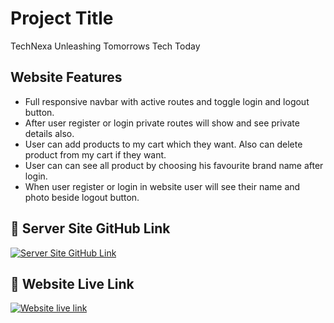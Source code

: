 
# Project Title

TechNexa
Unleashing Tomorrows Tech Today


## Website Features 

- Full responsive navbar with active routes and toggle login and logout button. 
- After user register or login private routes will show and see private details also.
- User can add products to my cart which they want. Also can delete product from my cart if they want.
- User can can see all product by choosing his favourite brand name after login.
- When user register or login in website user will see their name and photo beside logout button.


## 🔗 Server Site GitHub Link
 [![Server Site GitHub Link](https://img.shields.io/badge/Server-Site-000?style=for-the-badge&logo=ko-fi&logoColor=white)](https://github.com/morz-mamun/Online-Shop-Server)
## 🔗 Website Live Link
 [![Website live link](https://img.shields.io/badge/TechNexa-000?style=for-the-badge&logo=ko-fi&logoColor=white)](https://technexa-eef36.web.app/)

